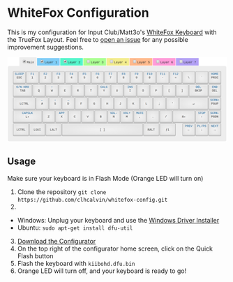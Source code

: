 # WhiteFox Configuration
This is my configuration for Input Club/Matt3o's [WhiteFox Keyboard](https://input.club/whitefox) with the TrueFox Layout. Feel free to [open an issue](https://github.com/calvinc97/whitefox-config/issues/new) for any possible improvement suggestions.

![WhiteFox (TrueFox) Config](https://raw.githubusercontent.com/calvinc97/whitefox-config/master/assets/layout.png)


## Usage
Make sure your keyboard is in Flash Mode (Orange LED will turn on)
1. Clone the repository `git clone https://github.com/clhcalvin/whitefox-config.git`
2. 
* Windows: Unplug your keyboard and use the [Windows Driver Installer](https://github.com/kiibohd/kiidrv/releases/download/v1.5.3-kiidrv/KiibohdDrivers.msi)
* Ubuntu: `sudo apt-get install dfu-util`

3. [Download the Configurator](https://github.com/kiibohd/configurator/releases)
4. On the top right of the configurator home screen, click on the Quick Flash button
5. Flash the keyboard with `kiibohd.dfu.bin`
6. Orange LED will turn off, and your keyboard is ready to go!

